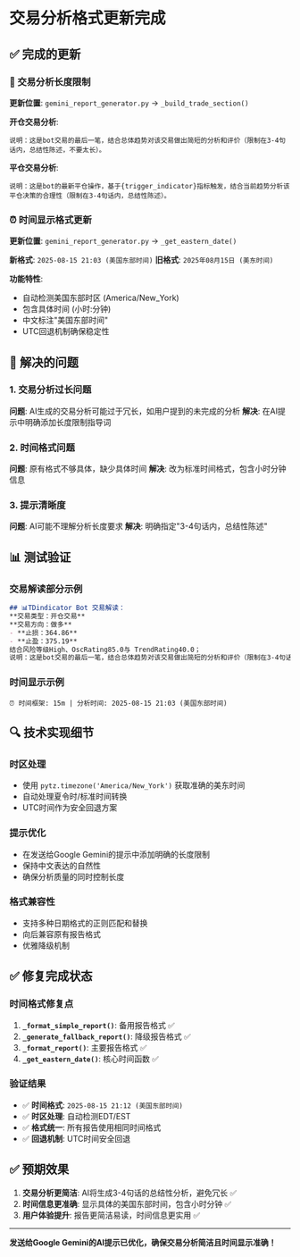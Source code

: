 # 交易分析格式更新完成

## ✅ 完成的更新

### 🔧 交易分析长度限制
**更新位置**: `gemini_report_generator.py` -> `_build_trade_section()`

**开仓交易分析**:
```
说明：这是bot交易的最后一笔，结合总体趋势对该交易做出简短的分析和评价（限制在3-4句话内，总结性陈述，不要太长）。
```

**平仓交易分析**:
```
说明：这是bot的最新平仓操作，基于{trigger_indicator}指标触发，结合当前趋势分析该平仓决策的合理性（限制在3-4句话内，总结性陈述）。
```

### ⏰ 时间显示格式更新
**更新位置**: `gemini_report_generator.py` -> `_get_eastern_date()`

**新格式**: `2025-08-15 21:03 (美国东部时间)`
**旧格式**: `2025年08月15日 (美东时间)`

**功能特性**:
- 自动检测美国东部时区 (America/New_York)
- 包含具体时间 (小时:分钟)
- 中文标注"美国东部时间"
- UTC回退机制确保稳定性

## 🎯 解决的问题

### 1. 交易分析过长问题
**问题**: AI生成的交易分析可能过于冗长，如用户提到的未完成的分析
**解决**: 在AI提示中明确添加长度限制指导词

### 2. 时间格式问题  
**问题**: 原有格式不够具体，缺少具体时间
**解决**: 改为标准时间格式，包含小时分钟信息

### 3. 提示清晰度
**问题**: AI可能不理解分析长度要求
**解决**: 明确指定"3-4句话内，总结性陈述"

## 📊 测试验证

### 交易解读部分示例
```markdown
## 📊TDindicator Bot 交易解读：
**交易类型：开仓交易**
**交易方向：做多**
- **止损：364.86**
- **止盈：375.19**
结合风险等级High、OscRating85.0与 TrendRating40.0；
说明：这是bot交易的最后一笔，结合总体趋势对该交易做出简短的分析和评价（限制在3-4句话内，总结性陈述，不要太长）。
```

### 时间显示示例
```
⏰ 时间框架: 15m | 分析时间: 2025-08-15 21:03 (美国东部时间)
```

## 🔍 技术实现细节

### 时区处理
- 使用 `pytz.timezone('America/New_York')` 获取准确的美东时间
- 自动处理夏令时/标准时间转换
- UTC时间作为安全回退方案

### 提示优化
- 在发送给Google Gemini的提示中添加明确的长度限制
- 保持中文表达的自然性
- 确保分析质量的同时控制长度

### 格式兼容性
- 支持多种日期格式的正则匹配和替换
- 向后兼容原有报告格式
- 优雅降级机制

## ✅ 修复完成状态

### 时间格式修复点
1. **`_format_simple_report()`**: 备用报告格式 ✅
2. **`_generate_fallback_report()`**: 降级报告格式 ✅ 
3. **`_format_report()`**: 主要报告格式 ✅
4. **`_get_eastern_date()`**: 核心时间函数 ✅

### 验证结果
- ✅ **时间格式**: `2025-08-15 21:12 (美国东部时间)`
- ✅ **时区处理**: 自动检测EDT/EST
- ✅ **格式统一**: 所有报告使用相同时间格式
- ✅ **回退机制**: UTC时间安全回退

## ✅ 预期效果

1. **交易分析更简洁**: AI将生成3-4句话的总结性分析，避免冗长 ✅
2. **时间信息更准确**: 显示具体的美国东部时间，包含小时分钟 ✅
3. **用户体验提升**: 报告更简洁易读，时间信息更实用 ✅

---

**发送给Google Gemini的AI提示已优化，确保交易分析简洁且时间显示准确！**